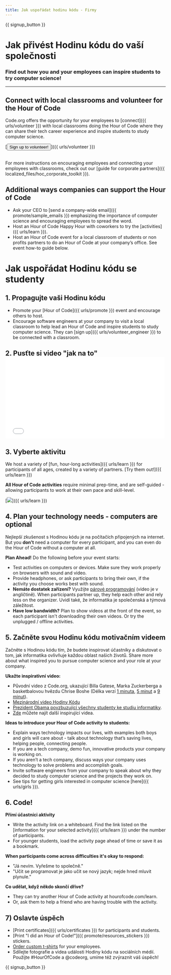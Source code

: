 ```yaml
---
title: Jak uspořádat hodinu kódu - Firmy
---
```


{{ signup_button }}

# Jak přivést Hodinu kódu do vaší společnosti

### Find out how you and your employees can inspire students to try computer science!

* * *

## Connect with local classrooms and volunteer for the Hour of Code

Code.org offers the opportunity for your employees to [connect]({{ urls/volunteer }}) with local classrooms doing the Hour of Code where they can share their tech career experience and inspire students to study computer science.

[<button>Sign up to volunteer!</button>]({{ urls/volunteer }}) <br /> <br />

For more instructions on encouraging employees and connecting your employees with classrooms, check out our [guide for corporate partners]({{ localized_files/hoc_corporate_toolkit }}).

## Additional ways companies can support the Hour of Code

- Ask your CEO to [send a company-wide email]({{ promote/sample_emails }}) emphasizing the importance of computer science and encouraging employees to spread the word.
- Host an Hour of Code Happy Hour with coworkers to try the [activities]({{ urls/learn }}).
- Host an Hour of Code event for a local classroom of students or non profits partners to do an Hour of Code at your company’s office. See event how-to guide below.

# Jak uspořádat Hodinu kódu se studenty

## 1. Propagujte vaši Hodinu kódu

- Promote your [Hour of Code]({{ urls/promote }}) event and encourage others to host.
- Encourage software engineers at your company to visit a local classroom to help lead an Hour of Code and inspire students to study computer science. They can [sign up]({{ urls/volunteer_engineer }}) to be connected with a classroom.

## 2. Pusťte si video "jak na to" <iframe width="500" height="255" src="//www.youtube.com/embed/SrnvvWDm73k" frameborder="0" allowfullscreen mark="crwd-mark"></iframe> 

## 3. Vyberte aktivitu

We host a variety of [fun, hour-long activities]({{ urls/learn }}) for participants of all ages, created by a variety of partners. [Try them out!]({{ urls/learn }})

**All Hour of Code activities** require minimal prep-time, and are self-guided - allowing participants to work at their own pace and skill-level.

[![](/images/fit-700/tutorials.png)]({{ urls/learn }})

## 4. Plan your technology needs - computers are optional

Nejlepší zkušenost s Hodinou kódu je na počítačích připojených na internet. But you **don’t** need a computer for every participant, and you can even do the Hour of Code without a computer at all.

**Plan Ahead!** Do the following before your event starts:

- Test activities on computers or devices. Make sure they work properly on browsers with sound and video.
- Provide headphones, or ask participants to bring their own, if the activity you choose works best with sound.
- **Nemáte dostatek zařízení?** Využijte [párové programování](https://www.youtube.com/watch?v=vgkahOzFH2Q) (video je v angličtině). When participants partner up, they help each other and rely less on the organizer. Uvidí také, že informatika je společenská a týmová záležitost.
- **Have low bandwidth?** Plan to show videos at the front of the event, so each participant isn't downloading their own videos. Or try the unplugged / offline activities.

## 5. Začněte svou Hodinu kódu motivačním videem

Začněte s Hodinou kódu tím, že budete inspirovat účastníky a diskutovat o tom, jak informatika ovlivňuje každou oblast našich životů. Share more about what inspired you to pursue computer science and your role at your company.

**Ukažte inspirativní video:**

- Původní video z Code.org, ukazující Billa Gatese, Marka Zuckerberga a basketbalovou hvězdu Chrise Boshe (Délka verzí [1 minuta](https://www.youtube.com/watch?v=qYZF6oIZtfc), [5 minut](https://www.youtube.com/watch?v=nKIu9yen5nc) a [9 minut](https://www.youtube.com/watch?v=dU1xS07N-FA)).
- [Mezinárodní video Hodiny Kódu](https://www.youtube.com/watch?v=KsOIlDT145A)
- [Prezident Obama povzbuzující všechny studenty ke studiu informatiky](https://www.youtube.com/watch?v=6XvmhE1J9PY).
- [Zde](https://www.youtube.com/playlist?list=PLzdnOPI1iJNfpD8i4Sx7U0y2MccnrNZuP) můžete najít další inspirující videa.

**Ideas to introduce your Hour of Code activity to students:**

- Explain ways technology impacts our lives, with examples both boys and girls will care about - talk about technology that’s saving lives, helping people, connecting people.
- If you are a tech company, demo fun, innovative products your company is working on.
- If you aren’t a tech company, discuss ways your company uses technology to solve problems and accomplish goals.
- Invite software engineers from your company to speak about why they decided to study computer science and the projects they work on.
- See tips for getting girls interested in computer science [here]({{ urls/girls }}).

## 6. Code!

**Přímí účastníci aktivity**

- Write the activity link on a whiteboard. Find the link listed on the [information for your selected activity]({{ urls/learn }}) under the number of participants.
- For younger students, load the activity page ahead of time or save it as a bookmark.

**When participants come across difficulties it's okay to respond:**

- "Já nevím. Vyřešme to společně."
- "Učit se programovat je jako učit se nový jazyk; nejde hned mluvit plynule."

**Co udělat, když někdo skončí dříve?**

- They can try another Hour of Code activity at hourofcode.com/learn.
- Or, ask them to help a friend who are having trouble with the activity.

## 7) Oslavte úspěch

- [Print certificates]({{ urls/certificates }}) for participants and students.
- [Print "I did an Hour of Code!"]({{ promote/resources_stickers }}) stickers.
- [Order custom t-shirts](http://blog.code.org/post/132608499493/hour-of-code-shirts-and-more) for your employees.
- Sdílejte fotografie a videa události Hodiny kódu na sociálních médií. Použijte #HourOfCode a @codeorg, umíme též zvýraznit váš úspěch!

{{ signup_button }}